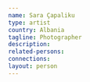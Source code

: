 ```yaml
---
name: Sara Çapaliku
type: artist
country: Albania
tagline: Photographer
description:
related-persons:
connections:
layout: person
---
```

